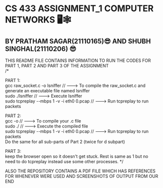 # CS 433 ASSIGNMENT_1 COMPUTER NETWORKS 🖥️🕸️
## BY PRATHAM SAGAR(21110165)😎 AND SHUBH SINGHAL(21110206) 😎

THIS README FILE CONTAINS INFORMATION TO RUN THE CODES FOR PART 1, PART 2 AND PART 3 OF THE ASSIGNMENT <br />
/*

PART 1: <br />
    gcc raw_socket.c -o lsniffer              // ---> To compile the raw_socket.c and generate an executable file named lsniffer  <br />
    sudo ./lsniffer                           // ---> Execute lsniffer <br />
    sudo tcpreplay --mbps 1 -v -i eth0 0.pcap // ---> Run tcpreplay to run packets <br />

PART 2: <br />
    gcc <name-of-your-C-program> -o <name-your-executable>            // ---> To compile your .c file  <br />
    sudo ./ <executable-file>                                         // ---> Execute the compiled file  <br />
    sudo tcpreplay --mbps 1 -v -i eth0 0.pcap // ---> Run tcpreplay to run packets <br />
    Do the same for all sub-parts of Part 2 (twice for d subpart)     <br />
    
    
PART 3: <br />
keep the browser open so it doesn't get stuck. Rest is same as 1 but no need to do tcpreplay instead use some other processes.
*/

ALSO THE REPOSITORY CONTAINS A PDF FILE WHICH HAS REFERENCES FOR WHENEVER WERE USED AND SCREENSHOTS OF OUTPUT FROM OUR END

